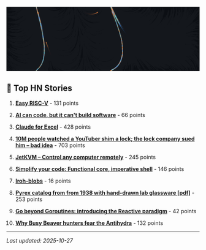 <div align="center">

![Neural Circuitry - Generative Art](./neural-circuitry-96217.png)

</div>

## 📰 Top HN Stories

1. **[Easy RISC-V](https://news.ycombinator.com/item?id=45726192)** - 131 points

2. **[AI can code, but it can't build software](https://news.ycombinator.com/item?id=45727664)** - 66 points

3. **[Claude for Excel](https://news.ycombinator.com/item?id=45722639)** - 428 points

4. **[10M people watched a YouTuber shim a lock; the lock company sued him – bad idea](https://news.ycombinator.com/item?id=45720376)** - 703 points

5. **[JetKVM – Control any computer remotely](https://news.ycombinator.com/item?id=45723159)** - 245 points

6. **[Simplify your code: Functional core, imperative shell](https://news.ycombinator.com/item?id=45701901)** - 146 points

7. **[Iroh-blobs](https://news.ycombinator.com/item?id=45727557)** - 16 points

8. **[Pyrex catalog from from 1938 with hand-drawn lab glassware [pdf]](https://news.ycombinator.com/item?id=45721801)** - 253 points

9. **[Go beyond Goroutines: introducing the Reactive paradigm](https://news.ycombinator.com/item?id=45644066)** - 42 points

10. **[Why Busy Beaver hunters fear the Antihydra](https://news.ycombinator.com/item?id=45723359)** - 132 points

---

*Last updated: 2025-10-27*
